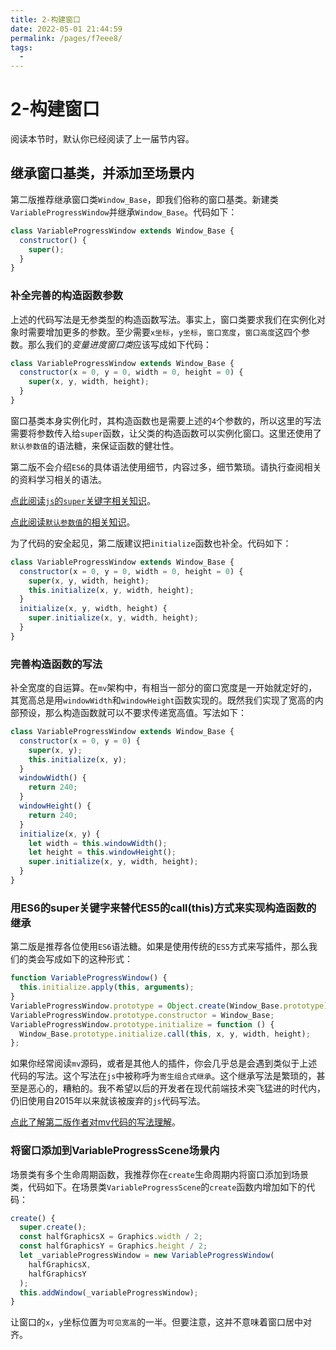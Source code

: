 ```yaml
---
title: 2-构建窗口
date: 2022-05-01 21:44:59
permalink: /pages/f7eee8/
tags:
  - 
---
```




# 2-构建窗口
阅读本节时，默认你已经阅读了上一届节内容。



## 继承窗口基类，并添加至场景内
第二版推荐继承窗口类`Window_Base`，即我们俗称的窗口基类。新建类`VariableProgressWindow`并继承`Window_Base`。代码如下：
``` js
class VariableProgressWindow extends Window_Base {
  constructor() {
    super();
  }
}
```


### 补全完善的构造函数参数
上述的代码写法是无参类型的构造函数写法。事实上，窗口类要求我们在实例化对象时需要增加更多的参数。至少需要`x坐标`，`y坐标`，`窗口宽度`，`窗口高度`这四个参数。那么我们的*变量进度窗口类*应该写成如下代码：
``` js {2-3}
class VariableProgressWindow extends Window_Base {
  constructor(x = 0, y = 0, width = 0, height = 0) {
    super(x, y, width, height);
  }
}
```
窗口基类本身实例化时，其构造函数也是需要上述的`4`个参数的，所以这里的写法需要将参数传入给`super`函数，让父类的构造函数可以实例化窗口。这里还使用了`默认参数值`的语法糖，来保证函数的健壮性。

第二版不会介绍`ES6`的具体语法使用细节，内容过多，细节繁琐。请执行查阅相关的资料学习相关的语法。

[点此阅读`js`的`super`关键字相关知识](https://developer.mozilla.org/zh-CN/docs/Web/JavaScript/Reference/Operators/super)。

[点此阅读`默认参数值`的相关知识](https://developer.mozilla.org/zh-CN/docs/Web/JavaScript/Reference/Functions/Default_parameters)。




为了代码的安全起见，第二版建议把`initialize`函数也补全。代码如下：
``` js {4}
class VariableProgressWindow extends Window_Base {
  constructor(x = 0, y = 0, width = 0, height = 0) {
    super(x, y, width, height);
    this.initialize(x, y, width, height);
  }
  initialize(x, y, width, height) {
    super.initialize(x, y, width, height);
  }
}
```








### 完善构造函数的写法
补全宽度的自运算。在`mv`架构中，有相当一部分的窗口宽度是一开始就定好的，其宽高总是用`windowWidth`和`windowHeight`函数实现的。既然我们实现了宽高的内部预设，那么构造函数就可以不要求传递宽高值。写法如下：
``` js {13-14}
class VariableProgressWindow extends Window_Base {
  constructor(x = 0, y = 0) {
    super(x, y);
    this.initialize(x, y);
  }
  windowWidth() {
    return 240;
  }
  windowHeight() {
    return 240;
  }
  initialize(x, y) {
    let width = this.windowWidth();
    let height = this.windowHeight();
    super.initialize(x, y, width, height);
  }
}
```










### 用ES6的super关键字来替代ES5的call(this)方式来实现构造函数的继承
第二版是推荐各位使用`ES6`语法糖。如果是使用传统的`ES5`方式来写插件，那么我们的类会写成如下的这种形式：
``` js
function VariableProgressWindow() {
  this.initialize.apply(this, arguments);
}
VariableProgressWindow.prototype = Object.create(Window_Base.prototype);
VariableProgressWindow.prototype.constructor = Window_Base;
VariableProgressWindow.prototype.initialize = function () {
  Window_Base.prototype.initialize.call(this, x, y, width, height);
};
```

如果你经常阅读`mv`源码，或者是其他人的插件，你会几乎总是会遇到类似于上述代码的写法。这个写法在`js`中被称呼为`寄生组合式继承`。这个继承写法是繁琐的，甚至是恶心的，糟粕的。我不希望以后的开发者在现代前端技术突飞猛进的时代内，仍旧使用自2015年以来就该被废弃的`js`代码写法。

[点此了解第二版作者对mv代码的写法理解](../../%E6%8F%92%E4%BB%B6%E5%BC%80%E5%8F%91/mv%E6%8F%92%E4%BB%B6%E5%9F%BA%E6%9C%AC%E5%B8%B8%E8%AF%86.md)。







### 将窗口添加到VariableProgressScene场景内
场景类有多个生命周期函数，我推荐你在`create`生命周期内将窗口添加到场景类，代码如下。在场景类`VariableProgressScene`的`create`函数内增加如下的代码：
``` js
create() {
  super.create();
  const halfGraphicsX = Graphics.width / 2;
  const halfGraphicsY = Graphics.height / 2;
  let _variableProgressWindow = new VariableProgressWindow(
    halfGraphicsX,
    halfGraphicsY
  );
  this.addWindow(_variableProgressWindow);
}
```

让窗口的`x`，`y`坐标位置为`可见宽高`的一半。但要注意，这并不意味着窗口居中对齐。
